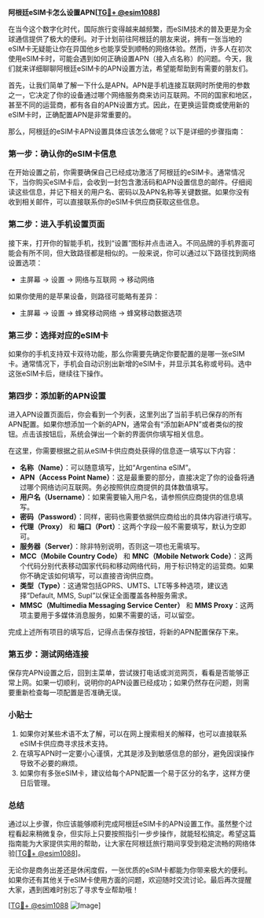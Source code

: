 **阿根廷eSIM卡怎么设置APN[[TG💪+ @esim1088](https://t.me/s/esim1088)]**

在当今这个数字化时代，国际旅行变得越来越频繁，而eSIM技术的普及更是为全球通信提供了极大的便利。对于计划前往阿根廷的朋友来说，拥有一张当地的eSIM卡无疑能让你在异国他乡也能享受到顺畅的网络体验。然而，许多人在初次使用eSIM卡时，可能会遇到如何正确设置APN（接入点名称）的问题。今天，我们就来详细聊聊阿根廷eSIM卡的APN设置方法，希望能帮助到有需要的朋友们。

首先，让我们简单了解一下什么是APN。APN是手机连接互联网时所使用的参数之一，它决定了你的设备通过哪个网络服务商来访问互联网。不同的国家和地区，甚至不同的运营商，都有各自的APN设置方式。因此，在更换运营商或使用新的eSIM卡时，正确配置APN是非常重要的。

那么，阿根廷的eSIM卡APN设置具体应该怎么做呢？以下是详细的步骤指南：

### **第一步：确认你的eSIM卡信息**
在开始设置之前，你需要确保自己已经成功激活了阿根廷的eSIM卡。通常情况下，当你购买eSIM卡后，会收到一封包含激活码和APN设置信息的邮件。仔细阅读这些信息，并记下相关的用户名、密码以及APN名称等关键数据。如果你没有收到相关邮件，可以直接联系你的eSIM卡供应商获取这些信息。

### **第二步：进入手机设置页面**
接下来，打开你的智能手机，找到“设置”图标并点击进入。不同品牌的手机界面可能会有所不同，但大致路径都是相似的。一般来说，你可以通过以下路径找到网络设置选项：
- 主屏幕 → 设置 → 网络与互联网 → 移动网络

如果你使用的是苹果设备，则路径可能略有差异：
- 主屏幕 → 设置 → 蜂窝移动网络 → 蜂窝移动数据选项

### **第三步：选择对应的eSIM卡**
如果你的手机支持双卡双待功能，那么你需要先确定你要配置的是哪一张eSIM卡。通常情况下，手机会自动识别出新增的eSIM卡，并显示其名称或号码。选中这张eSIM卡后，继续往下操作。

### **第四步：添加新的APN设置**
进入APN设置页面后，你会看到一个列表，这里列出了当前手机已保存的所有APN配置。如果你想添加一个新的APN，通常会有“添加新APN”或者类似的按钮。点击该按钮后，系统会弹出一个新的界面供你填写相关信息。

在这里，你需要根据之前从eSIM卡供应商处获得的信息逐一填写以下内容：
- **名称（Name）**：可以随意填写，比如“Argentina eSIM”。
- **APN（Access Point Name）**：这是最重要的部分，直接决定了你的设备将通过哪个网络访问互联网。务必按照供应商提供的具体数值填写。
- **用户名（Username）**：如果需要输入用户名，请参照供应商提供的信息填写。
- **密码（Password）**：同样，密码也需要依据供应商给出的具体内容进行填写。
- **代理（Proxy）** 和 **端口（Port）**：这两个字段一般不需要填写，默认为空即可。
- **服务器（Server）**：除非特别说明，否则这一项也无需填写。
- **MCC（Mobile Country Code）** 和 **MNC（Mobile Network Code）**：这两个代码分别代表移动国家代码和移动网络代码，用于标识特定的运营商。如果你不确定该如何填写，可以直接咨询供应商。
- **类型（Type）**：这通常包括GPRS、UMTS、LTE等多种选项，建议选择“Default, MMS, Supl”以保证全面覆盖各种服务需求。
- **MMSC（Multimedia Messaging Service Center）** 和 **MMS Proxy**：这两项主要用于多媒体消息服务，如果不需要的话，可以留空。

完成上述所有项目的填写后，记得点击保存按钮，将新的APN配置保存下来。

### **第五步：测试网络连接**
保存完APN设置之后，回到主菜单，尝试拨打电话或浏览网页，看看是否能够正常上网。如果一切顺利，说明你的APN设置已经成功；如果仍然存在问题，则需要重新检查每一项配置是否准确无误。

### **小贴士**
1. 如果你对某些术语不太了解，可以在网上搜索相关的解释，也可以直接联系eSIM卡供应商寻求技术支持。
2. 在填写APN时一定要小心谨慎，尤其是涉及到敏感信息的部分，避免因误操作导致不必要的麻烦。
3. 如果你有多张eSIM卡，建议给每个APN配置一个易于区分的名字，这样方便日后管理。

### **总结**
通过以上步骤，你应该能够顺利完成阿根廷eSIM卡的APN设置工作。虽然整个过程看起来稍微复杂，但实际上只要按照指引一步步操作，就能轻松搞定。希望这篇指南能为大家提供实用的帮助，让大家在阿根廷旅行期间享受到稳定流畅的网络体验[[TG💪+ @esim1088](https://t.me/s/esim1088)]。

无论你是商务出差还是休闲度假，一张优质的eSIM卡都能为你带来极大的便利。如果你还有其他关于eSIM卡使用方面的问题，欢迎随时交流讨论。最后再次提醒大家，遇到困难时别忘了寻求专业帮助哦！

[[TG💪+ @esim1088](https://t.me/s/esim1088) ![Image](https://i.postimg.cc/4NQfJmqS/Snipaste-2025-05-13-00-14-12.png)]